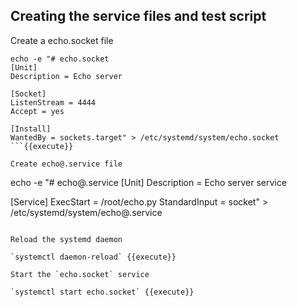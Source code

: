 ## Creating the service files and test script

Create a echo.socket file

```
echo -e "# echo.socket
[Unit]
Description = Echo server

[Socket]
ListenStream = 4444
Accept = yes

[Install]
WantedBy = sockets.target" > /etc/systemd/system/echo.socket
```{{execute}}

Create echo@.service file

```
echo -e "# echo@.service
[Unit]
Description = Echo server service

[Service]
ExecStart = /root/echo.py
StandardInput = socket" > /etc/systemd/system/echo@.service
```{{execute}}

Reload the systemd daemon

`systemctl daemon-reload` {{execute}}

Start the `echo.socket` service

`systemctl start echo.socket` {{execute}}

